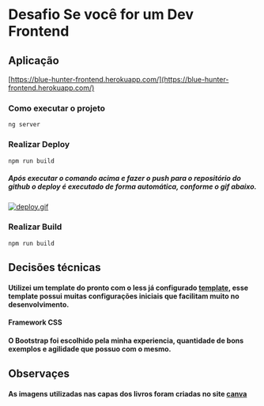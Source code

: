 # Desafio Se você for um Dev Frontend

## Aplicação
[https://blue-hunter-frontend.herokuapp.com/](https://blue-hunter-frontend.herokuapp.com/)

### Como executar o projeto
```ng server```

### Realizar Deploy
```npm run build```
##### Após executar o comando acima e fazer o push para o repositório do github o deploy é executado de forma automática, conforme o gif abaixo.
[![deploy.gif](https://s33.postimg.org/qtc509tzz/deploy.gif)](https://postimg.org/image/oc0dt0a3f/)

### Realizar Build
```npm run build```

## Decisões técnicas
####  Utilizei um template do pronto com o less já configurado [template](https://github.com/angular/angular-cli), esse template  possui muitas configurações iniciais que facilitam muito no desenvolvimento.

#### Framework CSS
#### O Bootstrap foi escolhido pela minha experiencia, quantidade de bons exemplos e agilidade que possuo com o mesmo.

## Observaçes
#### As imagens utilizadas nas capas dos livros foram criadas no site [canva](https://www.canva.com/pt_br/criar/capa-livro/)
